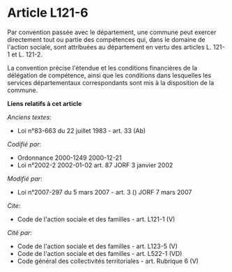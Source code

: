 # Article L121-6

Par convention passée avec le département, une commune peut exercer directement tout ou partie des compétences qui, dans le
domaine de l'action sociale, sont attribuées au département en vertu des articles L. 121-1 et L. 121-2.

La convention précise l'étendue et les conditions financières de la délégation de compétence, ainsi que les conditions dans
lesquelles les services départementaux correspondants sont mis à la disposition de la commune.

**Liens relatifs à cet article**

_Anciens textes_:

  - Loi n°83-663 du 22 juillet 1983 - art. 33 (Ab)

_Codifié par_:

  - Ordonnance 2000-1249 2000-12-21
  - Loi n°2002-2 2002-01-02 art. 87 JORF 3 janvier 2002

_Modifié par_:

  - Loi n°2007-297 du 5 mars 2007 - art. 3 () JORF 7 mars 2007

_Cite_:

  - Code de l'action sociale et des familles - art. L121-1 (V)

_Cité par_:

  - Code de l'action sociale et des familles - art. L123-5 (V)
  - Code de l'action sociale et des familles - art. L522-1 (VD)
  - Code général des collectivités territoriales - art. Rubrique 6 (V)
